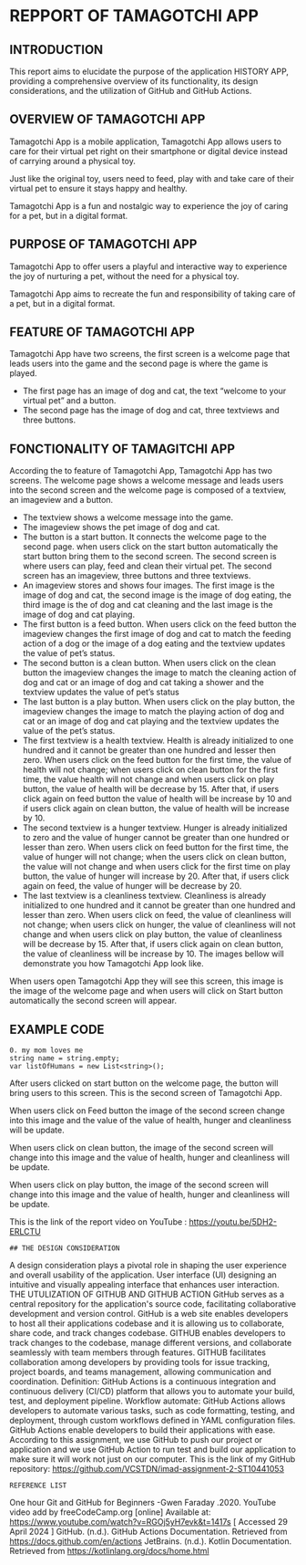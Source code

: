 # REPPORT OF TAMAGOTCHI APP
    
## INTRODUCTION
This report aims to elucidate the purpose of the application HISTORY APP, providing a comprehensive overview of its functionality, its design considerations, and the utilization of GitHub and GitHub Actions.

## OVERVIEW OF TAMAGOTCHI APP
Tamagotchi App is a mobile application, Tamagotchi App allows users to care for their virtual pet right on their smartphone or digital device instead of carrying around a physical toy. 

Just like the original toy, users need to feed, play with and take care of their virtual pet to ensure it stays happy and healthy. 

Tamagotchi App is a fun and nostalgic way to experience the joy of caring for a pet, but in a digital format.

## PURPOSE OF TAMAGOTCHI APP
Tamagotchi App to offer users a playful and interactive way to experience the joy of nurturing a pet, without the need for a physical toy. 

Tamagotchi App aims to recreate the fun and responsibility of taking care of a pet, but in a digital format.

## FEATURE OF TAMAGOTCHI APP
Tamagotchi App have two screens, the first screen is a welcome page that leads users into the game and the second page is where the game is played.
- The first page has an image of dog and cat, the text “welcome to your virtual pet” and a button.
- The second page has the image of dog and cat, three textviews and three buttons. 

## FONCTIONALITY OF TAMAGITCHI APP 
According the to feature of Tamagotchi App, Tamagotchi App has two screens. The welcome page shows a welcome message and leads users into the second screen and the welcome page is composed of a textview, an imageview and a button.
- The textview shows a welcome message into the game.
- The imageview shows the pet image of dog and cat.
- The button is a start button. It connects the welcome page to the second page. when users click on the start button automatically the start button bring them to the second screen.
The second screen is where users can play, feed and clean their virtual pet. The second screen has an imageview, three buttons and three textviews.
- An imageview stores and shows four images. The first image is the image of dog and cat, the second image is the image of dog eating, the third image is the of dog and cat cleaning and the last image is the image of dog and cat playing.
- The first button is a feed button. When users click on the feed button the imageview changes the first image of dog and cat to match the feeding action of a dog or the image of a dog eating and the textview updates the value of pet’s status.
- The second button is a clean button. When users click on the clean button the imageview changes the image to match the cleaning action of dog and cat or an image of dog and cat taking a shower and the textview updates the value of pet’s status
- The last button is a play button. When users click on the play button, the imageview changes the image to match the playing action of dog and cat or an image of dog and cat playing and the textview updates the value of the pet’s status.
- The first textview is a health textview. Health is already initialized to one hundred and it cannot be greater than one hundred and lesser then zero. When users click on the feed button for the first time, the value of health will not change; when users click on clean button for the first time, the value health will not change and when users click on play button, the value of health will be decrease by 15. After that, if users click again on feed button the value of health will be increase by 10 and if users click again on clean button, the value of health will be increase by 10.
- The second textview is a hunger textview. Hunger is already initialized to zero and the value of hunger cannot be greater than one hundred or lesser than zero. When users click on feed button for the first time, the value of hunger will not change; when the users click on clean button, the value will not change and when users click for the first time on play button, the value of hunger will increase by 20. After that, if users click again on feed, the value of hunger will be decrease by 20.
- The last textview is a cleanliness textview. Cleanliness is already initialized to one hundred and it cannot be greater than one hundred and lesser than zero. When users click on feed, the value of cleanliness will not change; when users click on hunger, the value of cleanliness will not change and when users click on play button, the value of cleanliness will be decrease by 15. After that, if users click again on clean button, the value of cleanliness will be increase by 10.
The images bellow will demonstrate you how Tamagotchi App look like.
 
When users open Tamagotchi App they will see this screen, this image is the image of the welcome page and when users will click on Start button automatically the second screen will appear.  

## EXAMPLE CODE

```
0. my mom loves me
string name = string.empty;
var listOfHumans = new List<string>();
```




 
After users clicked on start button on the welcome page, the button will bring users to this screen. This is the second screen of Tamagotchi App.  
 
When users click on Feed button the image of the second screen change into this image and the value of the value of health, hunger and cleanliness will be update.
  
When users click on clean button, the image of the second screen will change into this image and the value of health, hunger and cleanliness will be update.
 
When users click on play button, the image of the second screen will change into this image and the value of health, hunger and cleanliness will be update.

This is the link of the report video on YouTube :
https://youtu.be/5DH2-ERLCTU



    ## THE DESIGN CONSIDERATION
A design consideration plays a pivotal role in shaping the user experience and overall usability of the application. User interface (UI) designing an intuitive and visually appealing interface that enhances user interaction.
    THE UTULIZATION OF GITHUB AND GITHUB ACTION
GitHub serves as a central repository for the application's source code, facilitating collaborative development and version control.
GitHub is a web site enables developers to host all their applications codebase and it is allowing us to collaborate, share code, and track changes codebase. GITHUB enables developers to track changes to the codebase, manage different versions, and collaborate seamlessly with team members through features. GITHUB facilitates collaboration among developers by providing tools for issue tracking, project boards, and teams management, allowing communication and coordination.
Definition: GitHub Actions is a continuous integration and continuous delivery (CI/CD) platform that allows you to automate your build, test, and deployment pipeline. Workflow automate: GitHub Actions allows developers to automate various tasks, such as code formatting, testing, and deployment, through custom workflows defined in YAML configuration files. GitHub Actions enable developers to build their applications with ease.
According to this assignment, we use GitHub to push our project or application and we use GitHub Action to run test and build our application to make sure it will work not just on our computer.
This is the link of my GitHub repository: https://github.com/VCSTDN/imad-assignment-2-ST10441053







    REFERENCE LIST 
One hour Git and GitHub for Beginners -Gwen Faraday .2020. YouTube video add by freeCodeCamp.org [online] Available at: https://www.youtube.com/watch?v=RGOj5yH7evk&t=1417s [ Accessed 29 April 2024 ]
GitHub. (n.d.). GitHub Actions Documentation. Retrieved from https://docs.github.com/en/actions
JetBrains. (n.d.). Kotlin Documentation. Retrieved from https://kotlinlang.org/docs/home.html  
  


 

  


